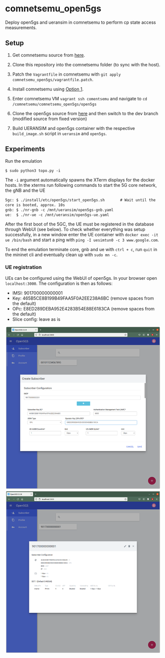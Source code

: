 # comnetsemu_open5gs
Deploy open5gs and ueransim in comnetsemu to perform cp state access measurements.

## Setup
1. Get comnetsemu source from [here](https://git.comnets.net/public-repo/comnetsemu).

2. Clone this repository into the comnetsemu folder (to sync with the host).

3. Patch the `Vagrantfile` in comnetsemu with `git apply comnetsemu_open5gs/vagrantfile.patch`.

4. Install comnetsemu using [Option 1](https://git.comnets.net/public-repo/comnetsemu#option-1-install-in-a-vagrant-managed-vm-highly-recommended).

5. Enter comnetsemu VM `vagrant ssh comentsemu` and navigate to `cd /comnetsemu/comnetsemu_open5gs/open5gs`

6. Clone the open5gs source from [here](https://github.com/Molle94/open5gs) and then switch to the dev branch (modified source from fixed version)

7. Build UERANSIM and open5gs container with the respective `build_image.sh` script in `ueransim` and `open5gs`.

## Experiments
Run the emulation 
```
$ sudo python3 topo.py -i
```
The `-i` argument automatically spawns the XTerm displays for the docker hosts. In the xterms run following commands to start the 5G core network, the gNB and the UE
```
5gc: $ ./install/etc/open5gs/start_open5gs.sh       # Wait until the core is booted, approx. 10s
gnb: $ ./nr-gnb -c /mnt/ueransim/open5gs-gnb.yaml
ue:  $ ./nr-ue -c /mnt/ueransim/open5gs-ue.yaml
```
After the first boot of the 5GC, the UE must be registered in the database through WebUI (see below).
To check whether everything was setup successfully, in a new window enter the UE container with `docker exec -it ue /bin/bash` and start a ping with `ping -I uesimtun0 -c 3 www.google.com`.

To end the emulation terminate core, gnb and ue with `ctrl + c`, run `quit` in the mininet cli and eventually clean up with `sudo mn -c`.

### UE registration
UEs can be configured using the WebUI of open5gs. In your browser open `localhost:3000`. The configuration is then as follows:  
- IMSI: 901700000000001  
- Key: 465B5CE8B199B49FAA5F0A2EE238A6BC (remove spaces from the default)  
- OPc: E8ED289DEBA952E4283B54E88E6183CA (remove spaces from the default)  
- Slice config: leave as is  

![Create subscriber](images/open5gs-db1.png)
![Show subscriber](images/open5gs-db2.png)
